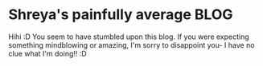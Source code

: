 # Shreya's painfully average BLOG

Hihi :D You seem to have stumbled upon this blog. If you were expecting something mindblowing or amazing, I'm sorry to disappoint you- I have no clue what I'm doing!! :D
